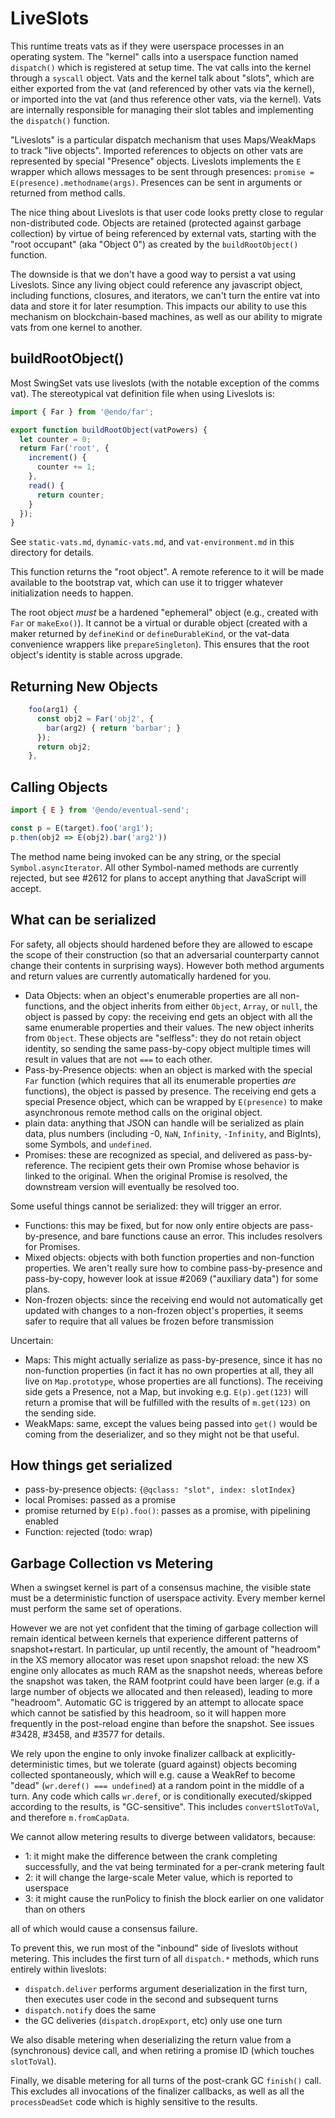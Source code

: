 # LiveSlots

This runtime treats vats as if they were userspace processes in an operating system. The "kernel" calls into a userspace function named `dispatch()` which is registered at setup time. The vat calls into the kernel through a `syscall` object. Vats and the kernel talk about "slots", which are either exported from the vat (and referenced by other vats via the kernel), or imported into the vat (and thus reference other vats, via the kernel). Vats are internally responsible for managing their slot tables and implementing the `dispatch()` function.

"Liveslots" is a particular dispatch mechanism that uses Maps/WeakMaps to track "live objects". Imported references to objects on other vats are represented by special "Presence" objects. Liveslots implements the `E` wrapper which allows messages to be sent through presences: `promise = E(presence).methodname(args)`. Presences can be sent in arguments or returned from method calls.

The nice thing about Liveslots is that user code looks pretty close to regular non-distributed code. Objects are retained (protected against garbage collection) by virtue of being referenced by external vats, starting with the "root occupant" (aka "Object 0") as created by the `buildRootObject()` function.

The downside is that we don't have a good way to persist a vat using Liveslots. Since any living object could reference any javascript object, including functions, closures, and iterators, we can't turn the entire vat into data and store it for later resumption. This impacts our ability to use this mechanism on blockchain-based machines, as well as our ability to migrate vats from one kernel to another.

## buildRootObject()

Most SwingSet vats use liveslots (with the notable exception of the comms vat). The stereotypical vat definition file when using Liveslots is:

```js
import { Far } from '@endo/far';

export function buildRootObject(vatPowers) {
  let counter = 0;
  return Far('root', {
    increment() {
      counter += 1;
    },
    read() {
      return counter;
    }
  });
}
```

See `static-vats.md`, `dynamic-vats.md`, and `vat-environment.md` in this directory for details.

This function returns the "root object". A remote reference to it will be made available to the bootstrap vat, which can use it to trigger whatever initialization needs to happen.

The root object *must* be a hardened "ephemeral" object (e.g., created with `Far` or `makeExo()`). It cannot be a virtual or durable object (created with a maker returned by `defineKind` or `defineDurableKind`, or the vat-data convenience wrappers like `prepareSingleton`). This ensures that the root object's identity is stable across upgrade.

## Returning New Objects

```js
    foo(arg1) {
      const obj2 = Far('obj2', {
        bar(arg2) { return 'barbar'; }
      });
      return obj2;
    },
```

## Calling Objects

```js
import { E } from '@endo/eventual-send';

const p = E(target).foo('arg1');
p.then(obj2 => E(obj2).bar('arg2'))
```

The method name being invoked can be any string, or the special `Symbol.asyncIterator`. All other Symbol-named methods are currently rejected, but see #2612 for plans to accept anything that JavaScript will accept.

## What can be serialized

For safety, all objects should hardened before they are allowed to escape the scope of their construction (so that an adversarial counterparty cannot change their contents in surprising ways). However both method arguments and return values are currently automatically hardened for you.

* Data Objects: when an object's enumerable properties are all non-functions, and the object inherits from either `Object`, `Array`, or `null`, the object is passed by copy: the receiving end gets an object with all the same enumerable properties and their values. The new object inherits from `Object`. These objects are "selfless": they do not retain object identity, so sending the same pass-by-copy object multiple times will result in values that are not `===` to each other.
* Pass-by-Presence objects: when an object is marked with the special `Far` function (which requires that all its enumerable properties *are* functions), the object is passed by presence. The receiving end gets a special Presence object, which can be wrapped by `E(presence)` to make asynchronous remote method calls on the original object.
* plain data: anything that JSON can handle will be serialized as plain data, plus numbers (including -0, `NaN`, `Infinity`, `-Infinity`, and BigInts), some Symbols, and `undefined`.
* Promises: these are recognized as special, and delivered as pass-by-reference. The recipient gets their own Promise whose behavior is linked to the original. When the original Promise is resolved, the downstream version will eventually be resolved too.

Some useful things cannot be serialized: they will trigger an error.

* Functions: this may be fixed, but for now only entire objects are pass-by-presence, and bare functions cause an error. This includes resolvers for Promises.
* Mixed objects: objects with both function properties and non-function properties. We aren't really sure how to combine pass-by-presence and pass-by-copy, however look at issue #2069 ("auxiliary data") for some plans.
* Non-frozen objects: since the receiving end would not automatically get updated with changes to a non-frozen object's properties, it seems safer to require that all values be frozen before transmission

Uncertain:

* Maps: This might actually serialize as pass-by-presence, since it has no non-function properties (in fact it has no own properties at all, they all live on `Map.prototype`, whose properties are all functions). The receiving side gets a Presence, not a Map, but invoking e.g. `E(p).get(123)` will return a promise that will be fulfilled with the results of `m.get(123)` on the sending side.
* WeakMaps: same, except the values being passed into `get()` would be coming from the deserializer, and so they might not be that useful.

## How things get serialized

* pass-by-presence objects: `{@qclass: "slot", index: slotIndex}`
* local Promises: passed as a promise
* promise returned by `E(p).foo()`: passes as a promise, with pipelining enabled
* Function: rejected (todo: wrap)

## Garbage Collection vs Metering

When a swingset kernel is part of a consensus machine, the visible state must be a deterministic function of userspace activity. Every member kernel must perform the same set of operations.

However we are not yet confident that the timing of garbage collection will remain identical between kernels that experience different patterns of snapshot+restart. In particular, up until recently, the amount of "headroom" in the XS memory allocator was reset upon snapshot reload: the new XS engine only allocates as much RAM as the snapshot needs, whereas before the snapshot was taken, the RAM footprint could have been larger (e.g. if a large number of objects we allocated and then released), leading to more "headroom". Automatic GC is triggered by an attempt to allocate space which cannot be satisfied by this headroom, so it will happen more frequently in the post-reload engine than before the snapshot. See issues #3428, #3458, and #3577 for details.

We rely upon the engine to only invoke finalizer callback at explicitly-deterministic times, but we tolerate (guard against) objects becoming collected spontaneously, which will e.g. cause a WeakRef to become "dead" (`wr.deref() === undefined`) at a random point in the middle of a turn. Any code which calls `wr.deref`, or is conditionally executed/skipped according to the results, is "GC-sensitive". This includes `convertSlotToVal`, and therefore `m.fromCapData`.

We cannot allow metering results to diverge between validators, because:

* 1: it might make the difference between the crank completing successfully, and the vat being terminated for a per-crank metering fault
* 2: it will change the large-scale Meter value, which is reported to userspace
* 3: it might cause the runPolicy to finish the block earlier on one validator than on others

all of which would cause a consensus failure.

To prevent this, we run most of the "inbound" side of liveslots without metering. This includes the first turn of all `dispatch.*` methods, which runs entirely within liveslots:

* `dispatch.deliver` performs argument deserialization in the first turn, then executes user code in the second and subsequent turns
* `dispatch.notify` does the same
* the GC deliveries (`dispatch.dropExport`, etc) only use one turn

We also disable metering when deserializing the return value from a (synchronous) device call, and when retiring a promise ID (which touches `slotToVal`).

Finally, we disable metering for all turns of the post-crank GC `finish()` call. This excludes all invocations of the finalizer callbacks, as well as all the `processDeadSet` code which is highly sensitive to the results.
